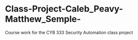 # Class-Project-Caleb_Peavy-Matthew_Semple-
Course work for the CYB 333 Security Automation class project
